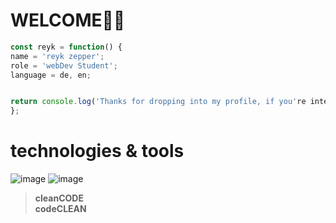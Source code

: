 # WELCOME🙏🏻


```javascript
const reyk = function() {
name = 'reyk zepper';
role = 'webDev Student';
language = de, en;


return console.log('Thanks for dropping into my profile, if you're intersted....contact me!?'); 
};
```



# technologies & tools

![image](https://user-images.githubusercontent.com/117449040/214816959-ad4308c6-b9e8-4b77-a81b-05a1c399eeda.png)
![image](https://user-images.githubusercontent.com/117449040/214816848-9c6e27e5-f029-4a22-ac2d-30e7fd1c77ab.png)


>__cleanCODE__  
>__codeCLEAN__

